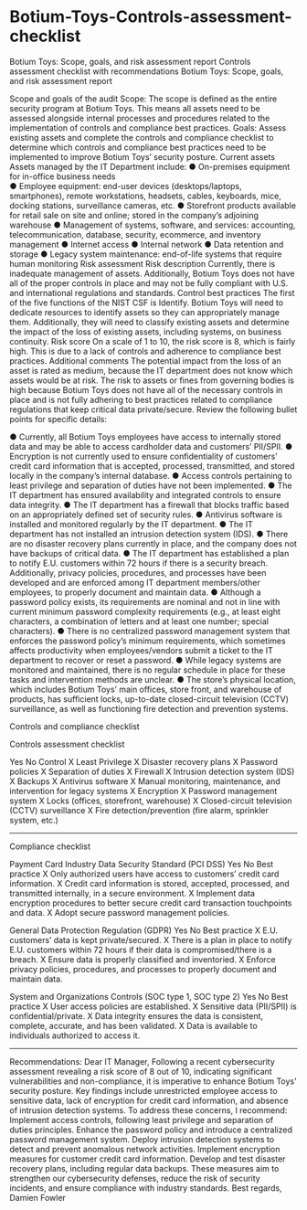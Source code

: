 # Botium-Toys-Controls-assessment-checklist
Botium Toys: Scope, goals, and risk assessment report Controls assessment checklist with recommendations
Botium Toys: Scope, goals, and risk assessment report
 
Scope and goals of the audit
Scope: The scope is defined as the entire security program at Botium Toys. This means all assets need to be assessed alongside internal processes and procedures related to the implementation of controls and compliance best practices.
Goals: Assess existing assets and complete the controls and compliance checklist to determine which controls and compliance best practices need to be implemented to  improve Botium Toys’ security posture.
Current assets
Assets managed by the IT Department include: 
●	On-premises equipment for in-office business needs  
●	Employee equipment: end-user devices (desktops/laptops, smartphones), remote workstations, headsets, cables, keyboards, mice, docking stations, surveillance cameras, etc.
●	Storefront products available for retail sale on site and online; stored in the company’s adjoining warehouse
●	Management of systems, software, and services: accounting, telecommunication, database, security, ecommerce, and inventory management
●	Internet access
●	Internal network
●	Data retention and storage
●	Legacy system maintenance: end-of-life systems that require human monitoring 
Risk assessment
Risk description
Currently, there is inadequate management of assets. Additionally, Botium Toys does not have all of the proper controls in place and may not be fully compliant with U.S. and international regulations and standards. 
Control best practices
The first of the five functions of the NIST CSF is Identify. Botium Toys will need to dedicate resources to identify assets so they can appropriately manage them. Additionally, they will need to classify existing assets and determine the impact of the loss of existing assets, including systems, on business continuity.
Risk score
On a scale of 1 to 10, the risk score is 8, which is fairly high. This is due to a lack of controls and adherence to compliance best practices.
Additional comments
The potential impact from the loss of an asset is rated as medium, because the IT department does not know which assets would be at risk. The risk to assets or fines from governing bodies is high because Botium Toys does not have all of the necessary controls in place and is not fully adhering to best practices related to compliance regulations that keep critical data private/secure. Review the following bullet points for specific details:

●	Currently, all Botium Toys employees have access to internally stored data and may be able to access cardholder data and customers’ PII/SPII.
●	Encryption is not currently used to ensure confidentiality of customers’ credit card information that is accepted, processed, transmitted, and stored locally in the company’s internal database. 
●	Access controls pertaining to least privilege and separation of duties have not been implemented.
●	The IT department has ensured availability and integrated controls to ensure data integrity.
●	The IT department has a firewall that blocks traffic based on an appropriately defined set of security rules.
●	Antivirus software is installed and monitored regularly by the IT department. 
●	The IT department has not installed an intrusion detection system (IDS).
●	There are no disaster recovery plans currently in place, and the company does not have backups of critical data. 
●	The IT department has established a plan to notify E.U. customers within 72 hours if there is a security breach. Additionally, privacy policies, procedures, and processes have been developed and are enforced among IT department members/other employees, to properly document and maintain data.
●	Although a password policy exists, its requirements are nominal and not in line with current minimum password complexity requirements (e.g., at least eight characters, a combination of letters and at least one number; special characters). 
●	There is no centralized password management system that enforces the password policy’s minimum requirements, which sometimes affects productivity when employees/vendors submit a ticket to the IT department to recover or reset a password.
●	While legacy systems are monitored and maintained, there is no regular schedule in place for these tasks and intervention methods are unclear.
●	The store’s physical location, which includes Botium Toys’ main offices, store front, and warehouse of products, has sufficient locks, up-to-date closed-circuit television (CCTV) surveillance, as well as functioning fire detection and prevention systems.


Controls and compliance checklist

Controls assessment checklist

  Yes	    No	Control
		X	Least Privilege
	  X	Disaster recovery plans
	X	Password policies
	X	Separation of duties
X		Firewall
	X	Intrusion detection system (IDS)
	X	Backups
X		Antivirus software
	X	Manual monitoring, maintenance, and intervention for legacy systems
		X	Encryption
	X	Password management system
X		Locks (offices, storefront, warehouse)
X		Closed-circuit television (CCTV) surveillance
X		Fire detection/prevention (fire alarm, sprinkler system, etc.)

________________________________________

Compliance checklist

Payment Card Industry Data Security Standard (PCI DSS)
Yes	    No	Best practice
		X	Only authorized users have access to customers’ credit card information. 
	X	Credit card information is stored, accepted, processed, and transmitted internally, in a secure environment.
	X	Implement data encryption procedures to better secure credit card transaction touchpoints and data. 
	X	Adopt secure password management policies.


General Data Protection Regulation (GDPR)
Yes	    No	Best practice
		X	E.U. customers’ data is kept private/secured.
X		There is a plan in place to notify E.U. customers within 72 hours if their data is compromised/there is a breach.
	X	Ensure data is properly classified and inventoried.
	X	Enforce privacy policies, procedures, and processes to properly document and maintain data.


System and Organizations Controls (SOC type 1, SOC type 2) 
Yes	    No	Best practice
	X		User access policies are established.
	X	Sensitive data (PII/SPII) is confidential/private.
X		Data integrity ensures the data is consistent, complete, accurate, and has been validated.
X		Data is available to individuals authorized to access it.

________________________________________
Recommendations: 
Dear IT Manager,
Following a recent cybersecurity assessment revealing a risk score of 8 out of 10, indicating significant vulnerabilities and non-compliance, it is imperative to enhance Botium Toys' security posture. Key findings include unrestricted employee access to sensitive data, lack of encryption for credit card information, and absence of intrusion detection systems. To address these concerns, I recommend:
Implement access controls, following least privilege and separation of duties principles.
Enhance the password policy and introduce a centralized password management system.
Deploy intrusion detection systems to detect and prevent anomalous network activities.
Implement encryption measures for customer credit card information.
Develop and test disaster recovery plans, including regular data backups.
These measures aim to strengthen our cybersecurity defenses, reduce the risk of security incidents, and ensure compliance with industry standards.
Best regards,
Damien Fowler
